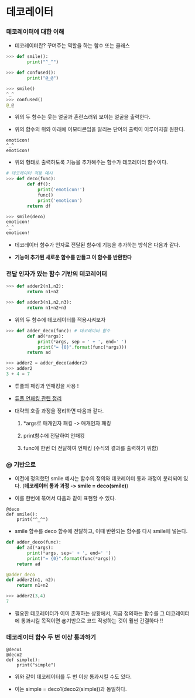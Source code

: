 # 데코레이터

### 데코레이터에 대한 이해

-   데코레이터란? 꾸며주는 역할을 하는 함수 또는 클래스

```python
>>> def smile():
        print("^_^")

>>> def confused():
        print("@_@")

>>> smile()
^_^
>>> confused()
@_@
```

-   위의 두 함수는 웃는 얼굴과 혼란스러워 보이는 얼굴을 출력한다.

-   위의 함수의 위와 아래에 이모티콘임을 알리는 단어의 출력이 이루어지길 원한다.

```plain text
emoticon!
^_^
emoticon!
```

-   위의 형태로 출력하도록 기능을 추가해주는 함수가 데코레이터 함수이다.

```python
# 데코레이터 적용 예시
>>> def deco(func):
        def df():
            print('emoticon!')
            func()
            print('emoticon')
        return df

>>> smile(deco)
emoticon!
^_^
emoticon!
```

-   데코레이터 함수가 인자로 전달된 함수에 기능을 추가하는 방식은 다음과 같다.

-   **기능이 추가된 새로운 함수를 만들고 이 함수를 반환한다**

### 전달 인자가 있는 함수 기반의 데코레이터

```python
>>> def adder2(n1,n2):
        return n1+n2

>>> def adder3(n1,n2,n3):
        return n1+n2+n3
```

-   위의 두 함수에 데코레이터를 적용시켜보자

```python
>>> def adder_deco(func): # 데코레이터 함수
        def ad(*args):
            print(*args, sep = ' + ', end=' ')
            print("= {0}".format(func(*args)))
        return ad

>>> adder2 = adder_deco(adder2)
>>> adder2
3 + 4 = 7
```

-   튜플의 패킹과 언패킹을 사용 !

-   [튜플 언패킹 관련 정리](https://github.com/Parkjju/TIL/blob/master/Python/middle_class/tuple_packing.md)

-   대략의 호출 과정을 정리하면 다음과 같다.

    1. \*args로 매개인자 패킹 -> 매개인자 패킹

    2. print함수에 전달하여 언패킹

    3. func에 한번 더 전달하여 언패킹 (수식의 결과를 출력하기 위함)

### @ 기반으로

-   이전에 정의했던 smile 예시는 함수의 정의와 데코레이터 통과 과정이 분리되어 있다. (**데코레이터 통과 과정 -> smile = deco(smile)**)

-   이를 한번에 묶어서 다음과 같이 표현할 수 있다.

```text
@deco
def smile():
    print("^_^")
```

-   smile 함수를 deco 함수에 전달하고, 이때 반환되는 함수를 다시 smile에 넣는다.

```python
def adder_deco(func):
    def ad(*args):
        print(*args, sep=' + ', end=' ')
        print("= {0}".format(func(*args)))
    return ad

@adder_deco
def adder2(n1, n2):
    return n1+n2
```

```python
>>> adder2(3,4)
7
```

-   필요한 데코레이터가 이미 존재하는 상황에서, 지금 정의하는 함수를 그 데코레이터에 통과시킬 목적이면 @기반으로 코드 작성하는 것이 훨씬 간결하다 !!

### 데코레이터 함수 두 번 이상 통과하기

```text
@deco1
@deco2
def simple():
    print("simple")
```

-   위와 같이 데코레이터를 두 번 이상 통과시킬 수도 있다.

-   이는 simple = deco1(deco2(simple))과 동일하다.
